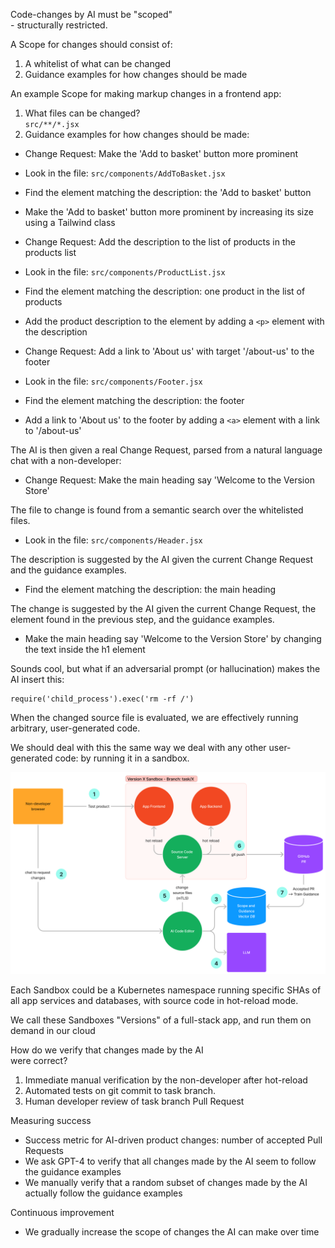 Code-changes by AI must be "scoped"<br> - structurally restricted.



A Scope for changes should consist of:
1. A whitelist of what can be changed <!-- .element: class="fragment" -->
1. Guidance examples for how changes should be made <!-- .element: class="fragment" -->



An example Scope for making markup changes in a frontend app:

1. What files can be changed? <br>`src/**/*.jsx` <!-- .element: class="fragment" -->
2. Guidance examples for how changes should be made: <!-- .element: class="fragment" -->



* Change Request: Make the 'Add to basket' button more prominent
* Look in the file: `src/components/AddToBasket.jsx`
* Find the element matching the description: the 'Add to basket' button
* Make the 'Add to basket' button more prominent by increasing its size using a Tailwind class



* Change Request: Add the description to the list of products in the products list
* Look in the file: `src/components/ProductList.jsx`
* Find the element matching the description: one product in the list of products
* Add the product description to the element by adding a `<p>` element with the description



* Change Request: Add a link to 'About us' with target '/about-us' to the footer
* Look in the file: `src/components/Footer.jsx`
* Find the element matching the description: the footer
* Add a link to 'About us' to the footer by adding a `<a>` element with a link to '/about-us'



The AI is then given a real Change Request, parsed from a natural language chat with a non-developer:
* Change Request: Make the main heading say 'Welcome to the Version Store' <!-- .element: class="fragment" -->



The file to change is found from a semantic search over the whitelisted files.
* Look in the file: `src/components/Header.jsx` <!-- .element: class="fragment" -->



The description is suggested by the AI given the current Change Request and the guidance examples.
* Find the element matching the description: the main heading <!-- .element: class="fragment" -->



The change is suggested by the AI given the current Change Request, the element found in the previous step, and the guidance examples.
* Make the main heading say 'Welcome to the Version Store' by changing the text inside the h1 element <!-- .element: class="fragment" -->



Sounds cool, but what if an adversarial prompt (or hallucination) makes the AI insert this:
```
require('child_process').exec('rm -rf /')
```



When the changed source file is evaluated, we are effectively running arbitrary, user-generated code.

We should deal with this the same way we deal with any other user-generated code: by running it in a sandbox. <!-- .element: class="fragment" -->



![Scoped change Sandbox](/images/scope-version-sandbox.png "Scoped change sandbox")



Each Sandbox could be a Kubernetes namespace running specific SHAs of all app services and databases, with source code in hot-reload mode.

We call these Sandboxes "Versions" of a full-stack app, and run them on demand in our cloud <!-- .element: class="fragment" -->



How do we verify that changes made by the AI<br> were correct?
1. Immediate manual verification by the non-developer after hot-reload <!-- .element: class="fragment" -->
1. Automated tests on git commit to task branch. <!-- .element: class="fragment" -->
1. Human developer review of task branch Pull Request <!-- .element: class="fragment" -->



Measuring success
* Success metric for AI-driven product changes: number of accepted Pull Requests <!-- .element: class="fragment" -->
* We ask GPT-4 to verify that all changes made by the AI seem to follow the guidance examples <!-- .element: class="fragment" -->
* We manually verify that a random subset of changes made by the AI actually follow the guidance examples <!-- .element: class="fragment" -->



Continuous improvement
* We gradually increase the scope of changes the AI can make over time <!-- .element: class="fragment" -->